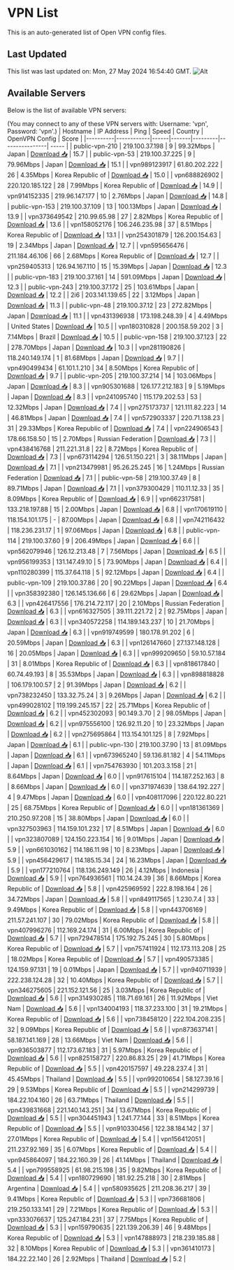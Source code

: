 # VPN List

This is an auto-generated list of Open VPN config files.

## Last Updated

This list was last updated on: Mon, 27 May 2024 16:54:40 GMT.
![Alt](https://repobeats.axiom.co/api/embed/186b98318ef1479477931607c1ad7d823f12451f.svg "Repobeats analytics image")

## Available Servers

Below is the list of available VPN servers:

(You may connect to any of these VPN servers with: Username: 'vpn', Password: 'vpn'.)
| Hostname | IP Address | Ping | Speed | Country | OpenVPN Config | Score |
|----------|------------|------|-------|---------|----------------| ----- |
| public-vpn-210 | 219.100.37.198 | 9 | 99.32Mbps | Japan | [Download 📥](./configs/server_0_JP.ovpn) | 15.7 |
| public-vpn-53 | 219.100.37.225 | 9 | 79.96Mbps | Japan | [Download 📥](./configs/server_1_JP.ovpn) | 15.1 |
| vpn989123917 | 61.80.202.222 | 26 | 4.35Mbps | Korea Republic of | [Download 📥](./configs/server_2_KR.ovpn) | 15.0 |
| vpn688826902 | 220.120.185.122 | 28 | 7.99Mbps | Korea Republic of | [Download 📥](./configs/server_3_KR.ovpn) | 14.9 |
| vpn914152335 | 219.96.147.177 | 10 | 2.76Mbps | Japan | [Download 📥](./configs/server_4_JP.ovpn) | 14.8 |
| public-vpn-153 | 219.100.37.109 | 13 | 100.13Mbps | Japan | [Download 📥](./configs/server_5_JP.ovpn) | 13.9 |
| vpn373649542 | 210.99.65.98 | 27 | 2.82Mbps | Korea Republic of | [Download 📥](./configs/server_6_KR.ovpn) | 13.6 |
| vpn158052176 | 106.246.235.98 | 37 | 8.51Mbps | Korea Republic of | [Download 📥](./configs/server_7_KR.ovpn) | 13.1 |
| vpn254301879 | 126.200.154.63 | 19 | 2.34Mbps | Japan | [Download 📥](./configs/server_8_JP.ovpn) | 12.7 |
| vpn595656476 | 211.184.46.106 | 66 | 2.68Mbps | Korea Republic of | [Download 📥](./configs/server_9_KR.ovpn) | 12.7 |
| vpn259405313 | 126.94.167.110 | 15 | 15.39Mbps | Japan | [Download 📥](./configs/server_10_JP.ovpn) | 12.3 |
| public-vpn-183 | 219.100.37.161 | 14 | 591.09Mbps | Japan | [Download 📥](./configs/server_11_JP.ovpn) | 12.3 |
| public-vpn-243 | 219.100.37.172 | 25 | 103.61Mbps | Japan | [Download 📥](./configs/server_12_JP.ovpn) | 12.2 |
| 2i6 | 203.141.139.65 | 22 | 3.12Mbps | Japan | [Download 📥](./configs/server_13_JP.ovpn) | 11.3 |
| public-vpn-48 | 219.100.37.12 | 23 | 272.82Mbps | Japan | [Download 📥](./configs/server_14_JP.ovpn) | 11.1 |
| vpn431396938 | 173.198.248.39 | 4 | 4.49Mbps | United States | [Download 📥](./configs/server_15_US.ovpn) | 10.5 |
| vpn180310828 | 200.158.59.202 | 3 | 7.14Mbps | Brazil | [Download 📥](./configs/server_16_BR.ovpn) | 10.5 |
| public-vpn-158 | 219.100.37.123 | 22 | 278.70Mbps | Japan | [Download 📥](./configs/server_17_JP.ovpn) | 10.3 |
| vpn281190826 | 118.240.149.174 | 1 | 81.68Mbps | Japan | [Download 📥](./configs/server_18_JP.ovpn) | 9.7 |
| vpn490499434 | 61.101.1.210 | 34 | 8.50Mbps | Korea Republic of | [Download 📥](./configs/server_19_KR.ovpn) | 9.7 |
| public-vpn-205 | 219.100.37.214 | 14 | 103.06Mbps | Japan | [Download 📥](./configs/server_20_JP.ovpn) | 8.3 |
| vpn905301688 | 126.177.212.183 | 9 | 5.19Mbps | Japan | [Download 📥](./configs/server_21_JP.ovpn) | 8.3 |
| vpn241095740 | 115.179.202.53 | 53 | 12.32Mbps | Japan | [Download 📥](./configs/server_22_JP.ovpn) | 7.4 |
| vpn275173737 | 121.111.82.223 | 14 | 46.81Mbps | Japan | [Download 📥](./configs/server_23_JP.ovpn) | 7.4 |
| vpn572903337 | 220.71.138.23 | 31 | 29.33Mbps | Korea Republic of | [Download 📥](./configs/server_24_KR.ovpn) | 7.4 |
| vpn224906543 | 178.66.158.50 | 15 | 2.70Mbps | Russian Federation | [Download 📥](./configs/server_25_RU.ovpn) | 7.3 |
| vpn438416768 | 211.221.31.8 | 22 | 8.72Mbps | Korea Republic of | [Download 📥](./configs/server_26_KR.ovpn) | 7.3 |
| vpn673114294 | 126.51.150.221 | 3 | 38.11Mbps | Japan | [Download 📥](./configs/server_27_JP.ovpn) | 7.1 |
| vpn213479981 | 95.26.25.245 | 16 | 1.24Mbps | Russian Federation | [Download 📥](./configs/server_28_RU.ovpn) | 7.1 |
| public-vpn-58 | 219.100.37.49 | 8 | 89.71Mbps | Japan | [Download 📥](./configs/server_29_JP.ovpn) | 7.1 |
| vpn379300429 | 110.11.12.33 | 35 | 8.09Mbps | Korea Republic of | [Download 📥](./configs/server_30_KR.ovpn) | 6.9 |
| vpn662317581 | 133.218.197.88 | 15 | 2.00Mbps | Japan | [Download 📥](./configs/server_31_JP.ovpn) | 6.8 |
| vpn170619110 | 118.154.101.175 | - | 87.00Mbps | Japan | [Download 📥](./configs/server_32_JP.ovpn) | 6.8 |
| vpn742116432 | 118.236.231.17 | 1 | 97.06Mbps | Japan | [Download 📥](./configs/server_33_JP.ovpn) | 6.8 |
| public-vpn-114 | 219.100.37.60 | 9 | 206.49Mbps | Japan | [Download 📥](./configs/server_34_JP.ovpn) | 6.6 |
| vpn562079946 | 126.12.213.48 | 7 | 7.56Mbps | Japan | [Download 📥](./configs/server_35_JP.ovpn) | 6.5 |
| vpn956199353 | 131.147.49.10 | 5 | 73.90Mbps | Japan | [Download 📥](./configs/server_36_JP.ovpn) | 6.4 |
| vpn110280399 | 115.37.64.118 | 5 | 92.12Mbps | Japan | [Download 📥](./configs/server_37_JP.ovpn) | 6.4 |
| public-vpn-109 | 219.100.37.86 | 20 | 90.22Mbps | Japan | [Download 📥](./configs/server_38_JP.ovpn) | 6.4 |
| vpn358392380 | 126.145.136.66 | 6 | 29.62Mbps | Japan | [Download 📥](./configs/server_39_JP.ovpn) | 6.3 |
| vpn426417556 | 176.214.72.117 | 20 | 2.10Mbps | Russian Federation | [Download 📥](./configs/server_40_RU.ovpn) | 6.3 |
| vpn616327505 | 39.111.221.72 | 2 | 92.75Mbps | Japan | [Download 📥](./configs/server_41_JP.ovpn) | 6.3 |
| vpn340572258 | 114.189.143.237 | 10 | 21.70Mbps | Japan | [Download 📥](./configs/server_42_JP.ovpn) | 6.3 |
| vpn919749599 | 180.178.91.202 | 6 | 20.59Mbps | Japan | [Download 📥](./configs/server_43_JP.ovpn) | 6.3 |
| vpn126147660 | 27.137.148.128 | 16 | 20.05Mbps | Japan | [Download 📥](./configs/server_44_JP.ovpn) | 6.3 |
| vpn999209650 | 59.10.57.184 | 31 | 8.01Mbps | Korea Republic of | [Download 📥](./configs/server_45_KR.ovpn) | 6.3 |
| vpn818617840 | 60.74.49.193 | 8 | 35.53Mbps | Japan | [Download 📥](./configs/server_46_JP.ovpn) | 6.3 |
| vpn898818828 | 106.179.100.57 | 2 | 91.39Mbps | Japan | [Download 📥](./configs/server_47_JP.ovpn) | 6.2 |
| vpn738232450 | 133.32.75.24 | 3 | 9.26Mbps | Japan | [Download 📥](./configs/server_48_JP.ovpn) | 6.2 |
| vpn499028102 | 119.199.245.157 | 22 | 25.71Mbps | Korea Republic of | [Download 📥](./configs/server_49_KR.ovpn) | 6.2 |
| vpn452302093 | 90.149.3.70 | 2 | 98.05Mbps | Japan | [Download 📥](./configs/server_50_JP.ovpn) | 6.2 |
| vpn975556100 | 126.92.11.20 | 10 | 23.32Mbps | Japan | [Download 📥](./configs/server_51_JP.ovpn) | 6.2 |
| vpn275695864 | 113.154.101.125 | 8 | 7.92Mbps | Japan | [Download 📥](./configs/server_52_JP.ovpn) | 6.1 |
| public-vpn-130 | 219.100.37.90 | 13 | 81.09Mbps | Japan | [Download 📥](./configs/server_53_JP.ovpn) | 6.1 |
| vpn673965240 | 59.136.81.182 | 4 | 54.11Mbps | Japan | [Download 📥](./configs/server_54_JP.ovpn) | 6.1 |
| vpn754763930 | 101.203.3.158 | 21 | 8.64Mbps | Japan | [Download 📥](./configs/server_55_JP.ovpn) | 6.0 |
| vpn917615104 | 114.187.252.163 | 8 | 8.66Mbps | Japan | [Download 📥](./configs/server_56_JP.ovpn) | 6.0 |
| vpn371974639 | 138.64.192.227 | 4 | 9.47Mbps | Japan | [Download 📥](./configs/server_57_JP.ovpn) | 6.0 |
| vpn408117096 | 220.122.80.221 | 25 | 68.75Mbps | Korea Republic of | [Download 📥](./configs/server_58_KR.ovpn) | 6.0 |
| vpn181361369 | 210.250.97.208 | 15 | 38.80Mbps | Japan | [Download 📥](./configs/server_59_JP.ovpn) | 6.0 |
| vpn327503963 | 114.159.101.232 | 17 | 8.51Mbps | Japan | [Download 📥](./configs/server_60_JP.ovpn) | 6.0 |
| vpn323807089 | 124.150.223.154 | 16 | 9.01Mbps | Japan | [Download 📥](./configs/server_61_JP.ovpn) | 5.9 |
| vpn661030162 | 114.186.11.98 | 10 | 8.23Mbps | Japan | [Download 📥](./configs/server_62_JP.ovpn) | 5.9 |
| vpn456429617 | 114.185.15.34 | 24 | 16.23Mbps | Japan | [Download 📥](./configs/server_63_JP.ovpn) | 5.9 |
| vpn177210764 | 118.136.249.149 | 26 | 4.12Mbps | Indonesia | [Download 📥](./configs/server_64_ID.ovpn) | 5.9 |
| vpn764936561 | 110.14.24.39 | 36 | 8.66Mbps | Korea Republic of | [Download 📥](./configs/server_65_KR.ovpn) | 5.8 |
| vpn425969592 | 222.8.198.164 | 26 | 34.72Mbps | Japan | [Download 📥](./configs/server_66_JP.ovpn) | 5.8 |
| vpn849117565 | 1.230.7.4 | 33 | 9.49Mbps | Korea Republic of | [Download 📥](./configs/server_67_KR.ovpn) | 5.8 |
| vpn443706169 | 211.57.241.107 | 30 | 79.02Mbps | Korea Republic of | [Download 📥](./configs/server_68_KR.ovpn) | 5.8 |
| vpn407996276 | 112.169.24.174 | 31 | 6.00Mbps | Korea Republic of | [Download 📥](./configs/server_69_KR.ovpn) | 5.7 |
| vpn729478514 | 175.192.75.245 | 30 | 5.80Mbps | Korea Republic of | [Download 📥](./configs/server_70_KR.ovpn) | 5.7 |
| vpn757411924 | 112.173.113.208 | 25 | 18.02Mbps | Korea Republic of | [Download 📥](./configs/server_71_KR.ovpn) | 5.7 |
| vpn490573385 | 124.159.97.131 | 19 | 0.01Mbps | Japan | [Download 📥](./configs/server_72_JP.ovpn) | 5.7 |
| vpn940711939 | 222.238.124.28 | 32 | 10.40Mbps | Korea Republic of | [Download 📥](./configs/server_73_KR.ovpn) | 5.7 |
| vpn346275605 | 221.152.121.56 | 25 | 3.03Mbps | Korea Republic of | [Download 📥](./configs/server_74_KR.ovpn) | 5.6 |
| vpn314930285 | 118.71.69.161 | 26 | 11.92Mbps | Viet Nam | [Download 📥](./configs/server_75_VN.ovpn) | 5.6 |
| vpn134004193 | 118.37.233.100 | 31 | 19.21Mbps | Korea Republic of | [Download 📥](./configs/server_76_KR.ovpn) | 5.6 |
| vpn738458120 | 222.104.208.235 | 32 | 9.09Mbps | Korea Republic of | [Download 📥](./configs/server_77_KR.ovpn) | 5.6 |
| vpn873637141 | 58.187.141.169 | 28 | 13.66Mbps | Viet Nam | [Download 📥](./configs/server_78_VN.ovpn) | 5.6 |
| vpn936503877 | 112.173.67.183 | 31 | 5.97Mbps | Korea Republic of | [Download 📥](./configs/server_79_KR.ovpn) | 5.6 |
| vpn825158727 | 220.86.83.25 | 29 | 41.71Mbps | Korea Republic of | [Download 📥](./configs/server_80_KR.ovpn) | 5.5 |
| vpn420157597 | 49.228.237.4 | 31 | 45.45Mbps | Thailand | [Download 📥](./configs/server_81_TH.ovpn) | 5.5 |
| vpn992010654 | 58.127.39.16 | 29 | 9.53Mbps | Korea Republic of | [Download 📥](./configs/server_82_KR.ovpn) | 5.5 |
| vpn214299739 | 184.22.104.160 | 26 | 63.71Mbps | Thailand | [Download 📥](./configs/server_83_TH.ovpn) | 5.5 |
| vpn439831668 | 221.140.143.251 | 34 | 13.67Mbps | Korea Republic of | [Download 📥](./configs/server_84_KR.ovpn) | 5.5 |
| vpn304451943 | 1.241.77.144 | 33 | 8.51Mbps | Korea Republic of | [Download 📥](./configs/server_85_KR.ovpn) | 5.5 |
| vpn910330456 | 122.38.184.142 | 37 | 27.01Mbps | Korea Republic of | [Download 📥](./configs/server_86_KR.ovpn) | 5.4 |
| vpn156412051 | 211.237.92.169 | 35 | 6.07Mbps | Korea Republic of | [Download 📥](./configs/server_87_KR.ovpn) | 5.4 |
| vpn945864097 | 184.22.160.39 | 26 | 41.14Mbps | Thailand | [Download 📥](./configs/server_88_TH.ovpn) | 5.4 |
| vpn799558925 | 61.98.215.198 | 35 | 9.82Mbps | Korea Republic of | [Download 📥](./configs/server_89_KR.ovpn) | 5.4 |
| vpn180729690 | 181.92.25.218 | 30 | 2.81Mbps | Argentina | [Download 📥](./configs/server_90_AR.ovpn) | 5.4 |
| vpn580935625 | 211.208.36.217 | 39 | 9.41Mbps | Korea Republic of | [Download 📥](./configs/server_91_KR.ovpn) | 5.3 |
| vpn736681806 | 219.250.133.141 | 29 | 7.21Mbps | Korea Republic of | [Download 📥](./configs/server_92_KR.ovpn) | 5.3 |
| vpn333076637 | 125.247.184.231 | 37 | 7.75Mbps | Korea Republic of | [Download 📥](./configs/server_93_KR.ovpn) | 5.3 |
| vpn159790635 | 221.139.206.39 | 46 | 9.48Mbps | Korea Republic of | [Download 📥](./configs/server_94_KR.ovpn) | 5.3 |
| vpn147888973 | 218.239.185.88 | 32 | 8.10Mbps | Korea Republic of | [Download 📥](./configs/server_95_KR.ovpn) | 5.3 |
| vpn361410173 | 184.22.22.140 | 26 | 2.92Mbps | Thailand | [Download 📥](./configs/server_96_TH.ovpn) | 5.2 |
